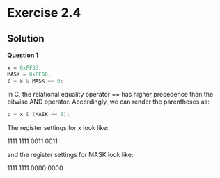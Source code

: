 Exercise 2.4
============ 

Solution
-------- 

**Question 1**

```c
x = 0xFF33;
MASK = 0xFF00;
c = x & MASK == 0;
```

In C, the relational equality operator == has higher precedence than the bitwise AND operator. Accordingly, we can render the parentheses as:

```c
c = x & (MASK == 0);
```

The register settings for x look like:

1111 1111 0011 0011

and the register settings for MASK look like:

1111 1111 0000 0000 